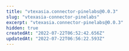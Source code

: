 ```yaml
---
title: "vtexasia.connector-pinelabs@0.0.3"
slug: "vtexasia-connector-pinelabs"
excerpt: "vtexasia.connector-pinelabs@0.0.3"
hidden: true
createdAt: "2022-07-22T06:52:42.656Z"
updatedAt: "2022-07-22T06:56:22.593Z"
---
```

